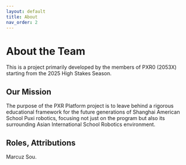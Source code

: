 ```yaml
---
layout: default
title: About
nav_order: 2
---
```


# About the Team

This is a project primarily developed by the members of PXR0 (2053X) starting from the 2025 High Stakes Season.

## Our Mission

The purpose of the PXR Platform project is to leave behind a rigorous educational framework for the future generations of Shanghai American School Puxi robotics,
focusing not just on the program but also its surrounding Asian International School Robotics environment.

## Roles, Attributions

Marcuz Sou.

